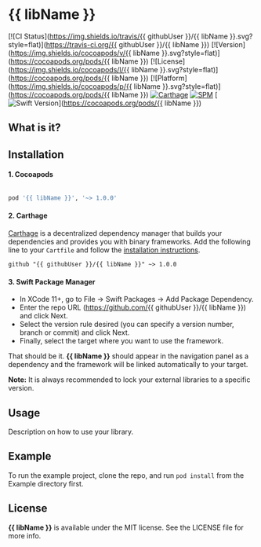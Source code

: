
# {{ libName }}

[![CI Status](https://img.shields.io/travis/{{ githubUser }}/{{ libName }}.svg?style=flat)](https://travis-ci.org/{{ githubUser }}/{{ libName }})
[![Version](https://img.shields.io/cocoapods/v/{{ libName }}.svg?style=flat)](https://cocoapods.org/pods/{{ libName }})
[![License](https://img.shields.io/cocoapods/l/{{ libName }}.svg?style=flat)](https://cocoapods.org/pods/{{ libName }})
[![Platform](https://img.shields.io/cocoapods/p/{{ libName }}.svg?style=flat)](https://cocoapods.org/pods/{{ libName }})
[![Carthage](https://img.shields.io/badge/Carthage-compatible-success)](#installation)
[![SPM](https://img.shields.io/badge/SPM-compatible-success)](#installation)
[![Swift Version](https://img.shields.io/badge/Swift%20Version-5.7-orange)](https://cocoapods.org/pods/{{ libName }})

## What is it?

## Installation

#### 1. Cocoapods

```ruby

pod '{{ libName }}', '~> 1.0.0'

```

#### 2. Carthage

[Carthage](https://github.com/Carthage/Carthage) is a decentralized dependency manager that builds your dependencies and provides you with binary frameworks.
Add the following line to your `Cartfile` and follow the [installation instructions](https://github.com/Carthage/Carthage#adding-frameworks-to-an-application).

```
github "{{ githubUser }}/{{ libName }}" ~> 1.0.0
```

#### 3. Swift Package Manager

- In XCode 11+, go to File -> Swift Packages -> Add Package Dependency.
- Enter the repo URL (https://github.com/{{ githubUser }}/{{ libName }}) and click Next.
- Select the version rule desired (you can specify a version number, branch or commit) and click Next.
- Finally, select the target where you want to use the framework.

That should be it. **{{ libName }}** should appear in the navigation panel as a dependency and the framework will be linked automatically to your target.


**Note:** It is always recommended to lock your external libraries to a specific version.

## Usage

Description on how to use your library.


## Example

To run the example project, clone the repo, and run `pod install` from the Example directory first.


## License

**{{ libName }}** is available under the MIT license. See the LICENSE file for more info.
